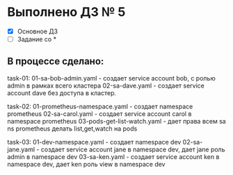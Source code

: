 # Выполнено ДЗ № 5

 - [x] Основное ДЗ
 - [ ] Задание со *

## В процессе сделано:
task-01:
01-sa-bob-admin.yaml - создает service account bob, с ролью admin в рамках всего кластера
02-sa-dave.yaml - создает service account dave без доступа в кластер.

task-02:
01-prometheus-namespace.yaml - создает namespace prometheus
02-sa-carol.yaml - создает service account carol в namespace prometheus
03-pods-get-list-watch.yaml - дает права всем sa ns prometheus делать list,get,watch на pods

task-03:
01-dev-namespace.yaml - создает namespace dev
02-sa-jane.yaml - создает service account jane в namespace dev, дает jane роль admin в namespace dev
03-sa-ken.yaml - создает service account ken в namespace dev, дает ken роль view в namespace dev
